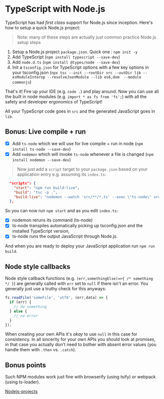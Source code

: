 # TypeScript with Node.js
TypeScript has had *first class* support for Node.js since inception. Here's how to setup a quick Node.js project:

> Note: many of these steps are actually just common practice Node.js setup steps

1. Setup a Node.js project `package.json`. Quick one : `npm init -y`
2. Add TypeScript (`npm install typescript --save-dev`)
3. Add `node.d.ts` (`npm install @types/node --save-dev`)
4. Init a `tsconfig.json` for TypeScript options with a few key options in your tsconfig.json (`npx tsc --init --rootDir src --outDir lib --esModuleInterop --resolveJsonModule --lib es6,dom  --module commonjs`)

That's it! Fire up your IDE (e.g. `code .`) and play around. Now you can use all the built in node modules (e.g. `import * as fs from 'fs';`) with all the safety and developer ergonomics of TypeScript! 

All your TypeScript code goes in `src` and the generated JavaScript goes in `lib`. 

## Bonus: Live compile + run

- [x] Add `ts-node` which we will use for live compile + run in node (`npm install ts-node --save-dev`)
- [x] Add `nodemon` which will invoke `ts-node` whenever a file is changed (`npm install nodemon --save-dev`)

> Now just add a `script` target to your `package.json` based on your application entry e.g. assuming its `index.ts`:

```json
  "scripts": {
    "start": "npm run build:live",
    "build": "tsc -p .",
    "build:live": "nodemon --watch 'src/**/*.ts' --exec \"ts-node\" src/index.ts"
  },
```

So you can now run `npm start` and as you edit `index.ts`:

- [x] nodemon reruns its command (ts-node)
- [x] ts-node transpiles automatically picking up tsconfig.json and the installed TypeScript version,
- [x] ts-node runs the output JavaScript through Node.js.

And when you are ready to deploy your JavaScript application run `npm run build`.

## Node style callbacks
Node style callback functions (e.g. `(err,somethingElse)=>{ /* something */ }`) are generally called with `err` set to `null` if there isn't an error. You generally just use a truthy check for this anyways:

```ts
fs.readFile('someFile', 'utf8', (err,data) => {
  if (err) {
    // do something
  } else {
    // no error
  }
});
```
When creating your own APIs it's *okay* to use `null` in this case for consistency. In all sincerity for your own APIs you should look at promises, in that case you actually don't need to bother with absent error values (you handle them with `.then` vs. `.catch`).

## Bonus points

Such NPM modules work just fine with browserify (using tsify) or webpack (using ts-loader).

[Nodejs-projects](https://github.com/armanriazi/nodejs-projects)